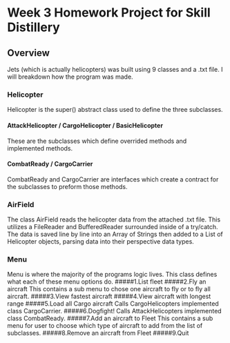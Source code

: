 # Week 3 Homework Project for Skill Distillery

## Overview

Jets (which is actually helicopters) was built using 9 classes and a .txt file. I will breakdown how the program was made.

### Helicopter

Helicopter is the super() abstract class used to define the three subclasses.

#### AttackHelicopter / CargoHelicopter / BasicHelicopter

These are the subclasses which define overrided methods and implemented methods.

#### CombatReady / CargoCarrier

CombatReady and CargoCarrier are interfaces which create a contract for the subclasses to preform those methods.

### AirField

The class AirField reads the helicopter data from the attached .txt file. This utilizes a FileReader and BufferedReader surrounded inside of a try/catch. The data is saved line by line into an Array of Strings then added to a List of Helicopter objects, parsing data into their perspective data types.

### Menu

Menu is where the majority of the programs logic lives.
This class defines what each of these menu options do.
#####1.List fleet
#####2.Fly an aircraft
This contains a sub menu to chose one aircraft to fly or to fly all aircraft.
#####3.View fastest aircraft
#####4.View aircraft with longest range
#####5.Load all Cargo aircraft
Calls CargoHelicopters implemented class CargoCarrier.
#####6.Dogfight!
Calls AttackHelicopters implemented class CombatReady.
#####7.Add an aircraft to Fleet
This contains a sub menu for user to choose which type of aircraft to add from the list of subclasses.
#####8.Remove an aircraft from Fleet
#####9.Quit
